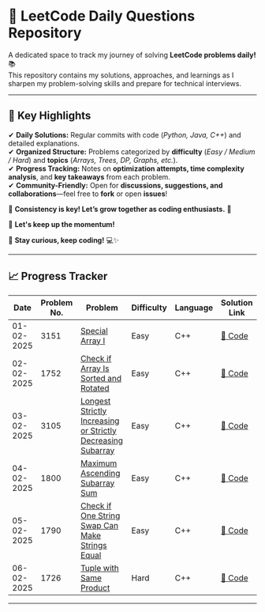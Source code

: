 # 🚀 LeetCode Daily Questions Repository  

A dedicated space to track my journey of solving **LeetCode problems daily!** 📚  
This repository contains my solutions, approaches, and learnings as I sharpen my problem-solving skills and prepare for technical interviews.  

---

## 🌟 Key Highlights  

✔ **Daily Solutions:** Regular commits with code (_Python, Java, C++_) and detailed explanations.  
✔ **Organized Structure:** Problems categorized by **difficulty** (_Easy / Medium / Hard_) and **topics** (_Arrays, Trees, DP, Graphs, etc._).  
✔ **Progress Tracking:** Notes on **optimization attempts, time complexity analysis**, and **key takeaways** from each problem.  
✔ **Community-Friendly:** Open for **discussions, suggestions, and collaborations**—feel free to **fork** or open **issues**!  

🔹 **Consistency is key! Let’s grow together as coding enthusiasts.** 🌱  

🚀 **Let's keep up the momentum!**  

📌 **Stay curious, keep coding!** 💻✨  

---

## 📈 Progress Tracker  

| Date       | Problem No. | Problem                                                                 | Difficulty | Language | Solution Link |
|------------|-------------|-------------------------------------------------------------------------|------------|----------|---------------|
| 01-02-2025 | 3151        | [Special Array I](https://leetcode.com/problems/special-array-i/description/) | Easy       | C++      | [📜 Code](Easy/special_array_1.cpp) |
| 02-02-2025 | 1752        | [Check if Array Is Sorted and Rotated](https://leetcode.com/problems/check-if-array-is-sorted-and-rotated/) | Easy       | C++      | [📜 Code](Easy/check_if_array_is_sorted_and_rotated.cpp) |
| 03-02-2025 | 3105        | [Longest Strictly Increasing or Strictly Decreasing Subarray](https://leetcode.com/problems/longest-strictly-increasing-or-strictly-decreasing-subarray/) | Easy       | C++      | [📜 Code](Easy/longest_strictly_increasing_or_strictly_decreasing_subarray.cpp) |
| 04-02-2025 | 1800        | [Maximum Ascending Subarray Sum](https://leetcode.com/problems/maximum-ascending-subarray-sum/) | Easy       | C++      | [📜 Code](Easy/maximum_ascending_subarray_sum.cpp) |
| 05-02-2025 | 1790        | [Check if One String Swap Can Make Strings Equal](https://leetcode.com/problems/check-if-one-string-swap-can-make-strings-equal/) | Easy       | C++      | [📜 Code](Easy/check_if_one_string_swap_can_make_strings_equal.cpp) |
| 06-02-2025 | 1726        | [Tuple with Same Product](https://leetcode.com/problems/tuple-with-same-product/) | Hard       | C++      | [📜 Code](Hard/tuple_with_same_product.cpp) |








---

